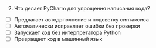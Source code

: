 2. Что делает PyCharm для упрощения написания кода?
- [ ]	Предлагает автодополнение и подсветку синтаксиса
- [ ]	Автоматически исправляет ошибки без проверки
- [ ]	Запускает код без интерпретатора Python
- [ ]	Превращает код в машинный язык
